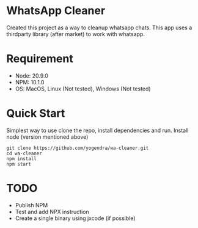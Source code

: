 # WhatsApp Cleaner

Created this project as a way to cleanup whatsapp chats. This app uses a thirdparty library (after market) to work with whatsapp.


# Requirement
- Node: 20.9.0
- NPM: 10.1.0
- OS: MacOS, Linux (Not tested), Windows (Not tested)

# Quick Start

Simplest way to use clone the repo, install dependencies and run. Install node (version mentioned above)

```
git clone https://github.com/yogendra/wa-cleaner.git
cd wa-cleaner
npm install
npm start
```




# TODO
- Publish NPM
- Test and add NPX instruction
- Create a single binary using jxcode (if possible)
